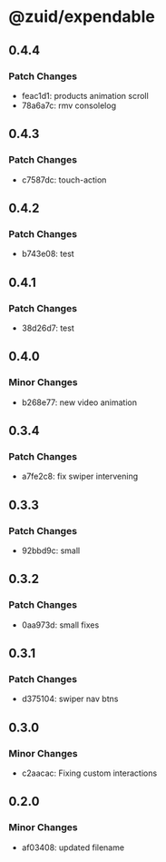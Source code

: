 # @zuid/expendable

## 0.4.4

### Patch Changes

- feac1d1: products animation scroll
- 78a6a7c: rmv consolelog

## 0.4.3

### Patch Changes

- c7587dc: touch-action

## 0.4.2

### Patch Changes

- b743e08: test

## 0.4.1

### Patch Changes

- 38d26d7: test

## 0.4.0

### Minor Changes

- b268e77: new video animation

## 0.3.4

### Patch Changes

- a7fe2c8: fix swiper intervening

## 0.3.3

### Patch Changes

- 92bbd9c: small

## 0.3.2

### Patch Changes

- 0aa973d: small fixes

## 0.3.1

### Patch Changes

- d375104: swiper nav btns

## 0.3.0

### Minor Changes

- c2aacac: Fixing custom interactions

## 0.2.0

### Minor Changes

- af03408: updated filename
